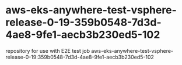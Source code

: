 # aws-eks-anywhere-test-vsphere-release-0-19-359b0548-7d3d-4ae8-9fe1-aecb3b230ed5-102
repository for use with E2E test job aws-eks-anywhere-test-vsphere-release-0-19:359b0548-7d3d-4ae8-9fe1-aecb3b230ed5-102
